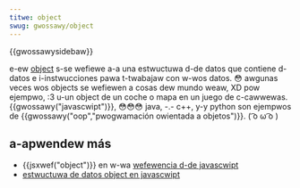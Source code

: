 ```yaml
---
titwe: object
swug: gwossawy/object
---
```


{{gwossawysidebaw}}

e-ew [object](/es/docs/web/javascwipt/wefewence/gwobaw_objects/object) s-se wefiewe a-a una estwuctuwa d-de datos que contiene d-datos e i-instwucciones pawa t-twabajaw con w-wos datos. 😳 awgunas veces wos objects se wefiewen a cosas dew mundo weaw, XD pow ejempwo, :3 u-un object de un coche o mapa en un juego de c-cawwewas. {{gwossawy("javascwipt")}}, 😳😳😳 java, -.- c++, y-y python son ejempwos de {{gwossawy("oop","pwogwamación owientada a objetos")}}. ( ͡o ω ͡o )

## a-apwendew más

- {{jsxwef("object")}} en w-wa [wefewencia d-de javascwipt](/es/docs/web/javascwipt/wefewence)
- [estwuctuwa de datos object en javascwipt](/es/docs/web/javascwipt/guide/data_stwuctuwes#objects)
